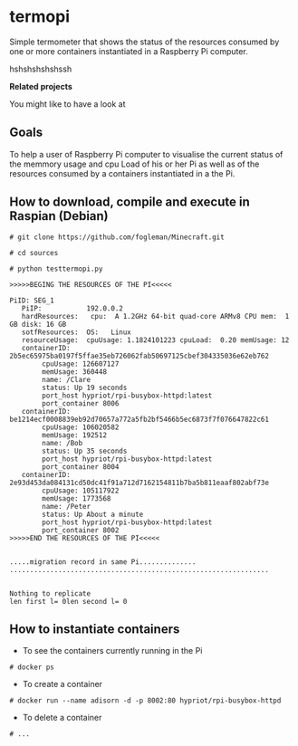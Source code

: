 # termopi  

Simple termometer that shows the status of the resources consumed by one or more containers instantiated in a Raspberry Pi computer.
 
 hshshshshshssh

**Related projects**

You might  like to have a look at 


## Goals 
To help a user of Raspberry Pi computer to visualise the current status of the memmory usage and cpu Load of his or her Pi as well as of the resources consumed by a containers instantiated in a the Pi.


## How to download, compile and execute in Raspian (Debian) 

```shell
# git clone https://github.com/fogleman/Minecraft.git

# cd sources 

# python testtermopi.py

>>>>>BEGING THE RESOURCES OF THE PI<<<<<

PiID: SEG_1
   PiIP:           192.0.0.2
   hardResources:   cpu:  A 1.2GHz 64-bit quad-core ARMv8 CPU mem:  1 GB disk: 16 GB
   sotfResources:  OS:   Linux
   resourceUsage:  cpuUsage: 1.1824101223 cpuLoad:  0.20 memUsage: 12
   containerID: 2b5ec65975ba0197f5ffae35eb726062fab50697125cbef304335036e62eb762
        cpuUsage: 126607127
        memUsage: 360448
        name: /Clare
        status: Up 19 seconds
        port_host hypriot/rpi-busybox-httpd:latest
        port_container 8006
   containerID: be1214ecf0008839eb92d70657a772a5fb2bf5466b5ec6873f7f076647822c61
        cpuUsage: 106020582
        memUsage: 192512
        name: /Bob
        status: Up 35 seconds
        port_host hypriot/rpi-busybox-httpd:latest
        port_container 8004
   containerID: 2e93d453da084131cd50dc41f91a712d7162154811b7ba5b811eaaf802abf73e
        cpuUsage: 105117922
        memUsage: 1773568
        name: /Peter
        status: Up About a minute
        port_host hypriot/rpi-busybox-httpd:latest
        port_container 8002
>>>>>END THE RESOURCES OF THE PI<<<<<


.....migration record in same Pi..............
................................................................


Nothing to replicate
len first l= 0len second l= 0

```

## How to instantiate containers 

- To see the containers currently running in the Pi
```shell
# docker ps  
```

- To create a container 
```shell
# docker run --name adisorn -d -p 8002:80 hypriot/rpi-busybox-httpd
```


- To delete a container 
```shell
# ... 
```

